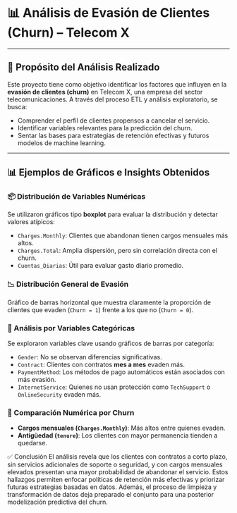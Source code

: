 # 📊 Análisis de Evasión de Clientes (Churn) – Telecom X

---

## 🎯 Propósito del Análisis Realizado

Este proyecto tiene como objetivo identificar los factores que influyen en la **evasión de clientes (churn)** en Telecom X, una empresa del sector telecomunicaciones. A través del proceso ETL y análisis exploratorio, se busca:

- Comprender el perfil de clientes propensos a cancelar el servicio.
- Identificar variables relevantes para la predicción del churn.
- Sentar las bases para estrategias de retención efectivas y futuros modelos de machine learning.

---

## 📊 Ejemplos de Gráficos e Insights Obtenidos

### 📦 Distribución de Variables Numéricas

Se utilizaron gráficos tipo **boxplot** para evaluar la distribución y detectar valores atípicos:

- `Charges.Monthly`: Clientes que abandonan tienen cargos mensuales más altos.
- `Charges.Total`: Amplia dispersión, pero sin correlación directa con el churn.
- `Cuentas_Diarias`: Útil para evaluar gasto diario promedio.

### 📉 Distribución General de Evasión

Gráfico de barras horizontal que muestra claramente la proporción de clientes que evaden (`Churn = 1`) frente a los que no (`Churn = 0`).

### 🧩 Análisis por Variables Categóricas

Se exploraron variables clave usando gráficos de barras por categoría:

- `Gender`: No se observan diferencias significativas.
- `Contract`: Clientes con contratos **mes a mes** evaden más.
- `PaymentMethod`: Los métodos de pago automáticos están asociados con más evasión.
- `InternetService`: Quienes no usan protección como `TechSupport` o `OnlineSecurity` evaden más.

### 🧮 Comparación Numérica por Churn

- **Cargos mensuales (`Charges.Monthly`)**: Más altos entre quienes evaden.
- **Antigüedad (`tenure`)**: Los clientes con mayor permanencia tienden a quedarse.

✅ Conclusión
El análisis revela que los clientes con contratos a corto plazo, sin servicios adicionales de soporte o seguridad, y con cargos mensuales elevados presentan una mayor probabilidad de abandonar el servicio. Estos hallazgos permiten enfocar políticas de retención más efectivas y priorizar futuras estrategias basadas en datos. Además, el proceso de limpieza y transformación de datos deja preparado el conjunto para una posterior modelización predictiva del churn.


